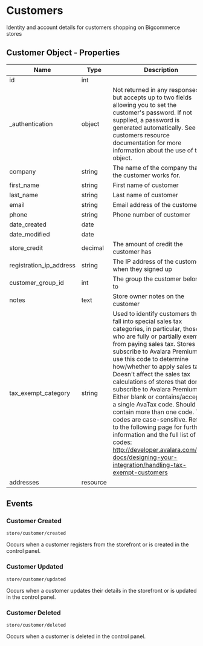 # <span class="jumptarget"> Customers </span>

Identity and account details for customers shopping on Bigcommerce stores

## <span class="jumptarget"> Customer Object - Properties </span>

| Name | Type | Description |
| --- | --- | --- |
| id | int |
| _authentication | object | Not returned in any responses, but accepts up to two fields allowing you to set the customer's password. If not supplied, a password is generated automatically. See the customers resource documentation for more information about the use of this object. |
| company | string | The name of the company that the customer works for. |
| first_name | string | First name of customer |
| last_name | string | Last name of customer |
| email | string | Email address of the customer |
| phone | string | Phone number of customer |
| date_created | date |
| date_modified | date |
| store_credit | decimal | The amount of credit the customer has |
| registration_ip_address | string | The IP address of the customer when they signed up |
| customer_group_id | int | The group the customer belongs to |
| notes | text | Store owner notes on the customer |
| tax_exempt_category | string | Used to identify customers that fall into special sales tax categories, in particular, those who are fully or partially exempt from paying sales tax. Stores that subscribe to Avalara Premium will use this code to determine how/whether to apply sales tax. Doesn't affect the sales tax calculations of stores that don't subscribe to Avalara Premium. Either blank or contains/accepts a single AvaTax code. Should not contain more than one code. The codes are case-sensitive. Refer to the following page for further information and the full list of codes: http://developer.avalara.com/api-docs/designing-your-integration/handling-tax-exempt-customers |
| addresses | resource |

## <span class="jumptarget"> Events </span>

### <span class="jumptarget"> Customer Created </span>

`store/customer/created`

Occurs when a customer registers from the storefront or is created in the control panel.

### <span class="jumptarget"> Customer Updated </span>

`store/customer/updated`

Occurs when a customer updates their details in the storefront or is updated in the control panel.

### <span class="jumptarget"> Customer Deleted </span>

`store/customer/deleted`

Occurs when a customer is deleted in the control panel.
